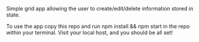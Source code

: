 Simple grid app allowing the user to create/edit/delete information stored in state. 

To use the app copy this repo and run npm install && npm start in the repo within your terminal. Visit your local host, and you should be all set! 